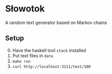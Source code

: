 # Słowotok
A random text generator based on Markov chains

## Setup

  0.  Have the haskell tool `stack` installed
  1.  Put text files in `data`
  2.  `make run`
  3.  `curl http://localhost:3111/text/100`
